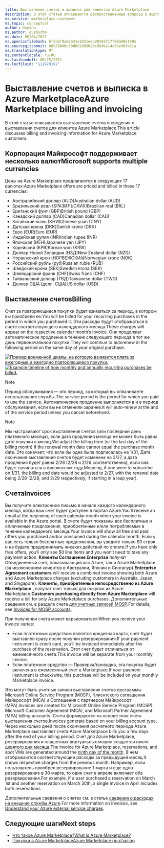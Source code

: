 ```yaml
---
title: Выставление счетов и выписка для клиентов Azure Marketplace
description: В этой статье описываются распространенные вопросы о выставлении счетов и выписках для клиентов Azure Marketplace.
ms.service: marketplace-customer
ms.topic: conceptual
author: Guyshu
ms.author: gushuchm
ms.date: 05/04/2021
ms.openlocfilehash: 6fdbbf9ad2b31e2b61eec20193717f60dd8e199a
ms.sourcegitcommit: b6959846c30d062d05028c9b4ba14c07e903e61a
ms.translationtype: MT
ms.contentlocale: ru-RU
ms.lasthandoff: 06/25/2021
ms.locfileid: "112970197"
---
```

# <a name="azure-marketplace-billing-and-invoicing"></a><span data-ttu-id="8d220-103">Выставление счетов и выписка в Azure Marketplace</span><span class="sxs-lookup"><span data-stu-id="8d220-103">Azure Marketplace billing and invoicing</span></span>

<span data-ttu-id="8d220-104">В этой статье описывается выставление счетов и сведения о выставлении счетов для клиентов Azure Marketplace.</span><span class="sxs-lookup"><span data-stu-id="8d220-104">This article discusses billing and invoicing information for Azure Marketplace customers.</span></span>

## <a name="microsoft-supports-multiple-currencies"></a><span data-ttu-id="8d220-105">Корпорация Майкрософт поддерживает несколько валют</span><span class="sxs-lookup"><span data-stu-id="8d220-105">Microsoft supports multiple currencies</span></span>

<span data-ttu-id="8d220-106">Цены на Azure Marketplace предлагаются в следующих 17 валютах:</span><span class="sxs-lookup"><span data-stu-id="8d220-106">Azure Marketplace offers are priced and billed in these 17 currencies:</span></span>

- <span data-ttu-id="8d220-107">Австралийский доллар (AUD)</span><span class="sxs-lookup"><span data-stu-id="8d220-107">Australian dollar (AUD)</span></span>
- <span data-ttu-id="8d220-108">Бразильский реал (БРАЗИЛЬСКИХ)</span><span class="sxs-lookup"><span data-stu-id="8d220-108">Brazilian real (BRL)</span></span>
- <span data-ttu-id="8d220-109">Британский фунт (GBP)</span><span class="sxs-lookup"><span data-stu-id="8d220-109">British pound (GBP)</span></span>
- <span data-ttu-id="8d220-110">Канадский доллар (CAD)</span><span class="sxs-lookup"><span data-stu-id="8d220-110">Canadian dollar (CAD)</span></span>
- <span data-ttu-id="8d220-111">Китайский юань (КНИ)</span><span class="sxs-lookup"><span data-stu-id="8d220-111">Chinese yuan (CNY)</span></span>
- <span data-ttu-id="8d220-112">Датская крона (DKK)</span><span class="sxs-lookup"><span data-stu-id="8d220-112">Danish krone (DKK)</span></span>
- <span data-ttu-id="8d220-113">Евро (EUR)</span><span class="sxs-lookup"><span data-stu-id="8d220-113">Euro (EUR)</span></span>
- <span data-ttu-id="8d220-114">Индийская рупия (INR)</span><span class="sxs-lookup"><span data-stu-id="8d220-114">Indian rupee (INR)</span></span>
- <span data-ttu-id="8d220-115">Японская (ИЕН)</span><span class="sxs-lookup"><span data-stu-id="8d220-115">Japanese yen (JPY)</span></span>
- <span data-ttu-id="8d220-116">Корейский (КРВ)</span><span class="sxs-lookup"><span data-stu-id="8d220-116">Korean won (KRW)</span></span>
- <span data-ttu-id="8d220-117">Доллар Новой Зеландии (НЗД)</span><span class="sxs-lookup"><span data-stu-id="8d220-117">New Zealand dollar (NZD)</span></span>
- <span data-ttu-id="8d220-118">Норвежский крон (НОРВЕЖСКИй)</span><span class="sxs-lookup"><span data-stu-id="8d220-118">Norwegian krone (NOK)</span></span>
- <span data-ttu-id="8d220-119">Российский рубль (руб)</span><span class="sxs-lookup"><span data-stu-id="8d220-119">Russian ruble (RUB)</span></span>
- <span data-ttu-id="8d220-120">Шведский крона (SEK)</span><span class="sxs-lookup"><span data-stu-id="8d220-120">Swedish krona (SEK)</span></span>
- <span data-ttu-id="8d220-121">Швейцарский франк (CHF)</span><span class="sxs-lookup"><span data-stu-id="8d220-121">Swiss franc (CHF)</span></span>
- <span data-ttu-id="8d220-122">Тайваньский доллар (ТВД)</span><span class="sxs-lookup"><span data-stu-id="8d220-122">Taiwanese dollar (TWD)</span></span>
- <span data-ttu-id="8d220-123">Доллар США (долл. США)</span><span class="sxs-lookup"><span data-stu-id="8d220-123">US dollar (USD)</span></span>

## <a name="billing"></a><span data-ttu-id="8d220-124">Выставление счетов</span><span class="sxs-lookup"><span data-stu-id="8d220-124">Billing</span></span>

<span data-ttu-id="8d220-125">Счет за повторяющиеся покупки будет взиматься за период, в котором вы приобрели ее.</span><span class="sxs-lookup"><span data-stu-id="8d220-125">You will be billed for your recurring purchases in the period in which you purchased it.</span></span> <span data-ttu-id="8d220-126">Эти расходы будут отображаться в счете соответствующего календарного месяца.</span><span class="sxs-lookup"><span data-stu-id="8d220-126">These charges will appear on the respective calendar month’s invoice.</span></span> <span data-ttu-id="8d220-127">Они продолжат автоматическое продление в течение следующего периода в тот же день первоначальной покупки.</span><span class="sxs-lookup"><span data-stu-id="8d220-127">They will continue to autorenew in the following period on the same day of your original purchase.</span></span>

<span data-ttu-id="8d220-128">[![Пример временной шкалы, на которую взимается плата за ежегодные и ежегодно повторяющиеся покупки.](media/billing/billing-charges-recurring.png)](media/billing/billing-charges-recurring.png#lightbox)</span><span class="sxs-lookup"><span data-stu-id="8d220-128">[![Example timeline of how monthly and annually recurring purchases be billed.](media/billing/billing-charges-recurring.png)](media/billing/billing-charges-recurring.png#lightbox)</span></span>

>[!NOTE]
> <span data-ttu-id="8d220-129">Период обслуживания — это период, за который вы оплачиваете использование службы.</span><span class="sxs-lookup"><span data-stu-id="8d220-129">The service period is the period for which you paid to use the service.</span></span> <span data-ttu-id="8d220-130">Автоматическое продление выполняется в и в период обслуживания, если вы не отменили заранее.</span><span class="sxs-lookup"><span data-stu-id="8d220-130">It will auto-renew at the and of the service period unless you cancel beforehand.</span></span>

> [!NOTE]
> <span data-ttu-id="8d220-131">Мы настраивают срок выставления счетов (или последний день платежного месяца), если дата продления месяца не может быть равна дате покупки в месяц.</span><span class="sxs-lookup"><span data-stu-id="8d220-131">We adjust the billing term (or the last day of the billing month) if the renewal month date cannot equal the purchase month date.</span></span> <span data-ttu-id="8d220-132">Это означает, что если бы одна была подписалась на 1/31, Дата окончания выставления счетов будет изменена на 2/27, а дата продления будет равна 2/28 (2/28 и 2/29 соответственно), если она будет начинаться в високосном году.</span><span class="sxs-lookup"><span data-stu-id="8d220-132">Meaning, if one were to subscribe on 1/31, the billing end date would be adjusted to 2/27, with the renewal date being 2/28 (2/28, and 2/29 respectively, if starting in a leap year).</span></span>

## <a name="invoices"></a><span data-ttu-id="8d220-133">Счета</span><span class="sxs-lookup"><span data-stu-id="8d220-133">Invoices</span></span>

<span data-ttu-id="8d220-134">Вы получите электронное письмо в начале каждого календарного месяца, когда ваш счет будет доступен в портал Azure.</span><span class="sxs-lookup"><span data-stu-id="8d220-134">You’ll receive an email at the beginning of each calendar month when your invoice is available in the Azure portal.</span></span> <span data-ttu-id="8d220-135">В счете будут показаны все бесплатные и оплаченные предложения, приобретенные и/или потребляемые в течение календарного месяца.</span><span class="sxs-lookup"><span data-stu-id="8d220-135">Your invoice will show all free and paid offers you purchased and/or consumed during the calendar month.</span></span> <span data-ttu-id="8d220-136">Если у вас есть только бесплатные предложения, вы увидите только $0 строк и не будете предпринимать никаких действий по оплате.</span><span class="sxs-lookup"><span data-stu-id="8d220-136">If you have only free offers, you’ll only see $0 line items and you won’t need to take any payment action.</span></span> <span data-ttu-id="8d220-137">**Клиенты Соглашение Enterprise** получат Объединенный счет, показывающий как Azure, так и Azure Marketplace (за исключением клиентов в Австралии, Японии и Сингапур).</span><span class="sxs-lookup"><span data-stu-id="8d220-137">**Enterprise Agreement customers** will receive a combined invoice showing both Azure and Azure Marketplace charges (excluding customers in Australia, Japan, and Singapore).</span></span> <span data-ttu-id="8d220-138">**Клиенты, приобретенные непосредственно из Azure Marketplace** , получат счет только для покупок из Azure Marketplace.</span><span class="sxs-lookup"><span data-stu-id="8d220-138">**Customers purchasing directly from Azure Marketplace** will receive a bill for only Azure Marketplace purchases.</span></span> <span data-ttu-id="8d220-139">Дополнительные сведения см. в разделе счета [для учетных записей MOSP](/azure/cost-management-billing/understand/download-azure-invoice#invoices-for-mosp-billing-accounts).</span><span class="sxs-lookup"><span data-stu-id="8d220-139">For details, see [Invoices for MOSP accounts](/azure/cost-management-billing/understand/download-azure-invoice#invoices-for-mosp-billing-accounts).</span></span>

<span data-ttu-id="8d220-140">При получении счета может варьироваться:</span><span class="sxs-lookup"><span data-stu-id="8d220-140">When you receive your invoice varies:</span></span>

- <span data-ttu-id="8d220-141">Если платежным средством является кредитная карта, счет будет выставлен сразу после покупки резервирования.</span><span class="sxs-lookup"><span data-stu-id="8d220-141">If your payment instrument is credit card, you’ll be invoiced immediately after the purchase of the reservation.</span></span> <span data-ttu-id="8d220-142">Этот счет будет отличаться от ежемесячного счета.</span><span class="sxs-lookup"><span data-stu-id="8d220-142">This invoice will be separate from your monthly invoice.</span></span>
- <span data-ttu-id="8d220-143">Если платежное средство — Проверка/проводка, эта покупка будет включена в ежемесячный счет в Marketplace.</span><span class="sxs-lookup"><span data-stu-id="8d220-143">If your payment instrument is check/wire, this purchase will be included on your monthly Marketplace invoice.</span></span>

<span data-ttu-id="8d220-144">Это могут быть учетные записи выставления счетов программы Microsoft Online Service Program (MOSP), Клиентского соглашения Майкрософт (MCA) и Соглашения с партнером Майкрософт (MPA).</span><span class="sxs-lookup"><span data-stu-id="8d220-144">Invoices are created for Microsoft Online Service Program (MOSP), Microsoft Customer Agreement (MCA), and Microsoft Partner Agreement (MPA) billing accounts.</span></span> <span data-ttu-id="8d220-145">Счета формируются на основе типа счета выставления счетов.</span><span class="sxs-lookup"><span data-stu-id="8d220-145">Invoices generate based on your billing account type.</span></span> <span data-ttu-id="8d220-146">Через несколько дней после окончания расчетного периода Azure Marketplace выставляет счета.</span><span class="sxs-lookup"><span data-stu-id="8d220-146">Azure Marketplace bills you a few days after the end of your billing period.</span></span> <span data-ttu-id="8d220-147">Счет для Azure Marketplace, резервирования и плашечных виртуальных машин создается около [девятого дня месяца](/azure/cost-management-billing/understand/download-azure-invoice#invoices-for-mosp-billing-accounts).</span><span class="sxs-lookup"><span data-stu-id="8d220-147">The invoice for Azure Marketplace, reservations, and spot VMs are generated around the [ninth day of the month](/azure/cost-management-billing/understand/download-azure-invoice#invoices-for-mosp-billing-accounts).</span></span> <span data-ttu-id="8d220-148">В нем отображаются соответствующие расходы за предыдущий месяц.</span><span class="sxs-lookup"><span data-stu-id="8d220-148">It shows respective charges from the previous month.</span></span> <span data-ttu-id="8d220-149">Например, если пользователь приобрел резервирование 1 марта и еще одно резервирование в 30 марта, то один счет в апреле включает оба резервирования.</span><span class="sxs-lookup"><span data-stu-id="8d220-149">For example, if a user purchased a reservation on March 1st and another reservation on March 30th, a single invoice in April includes both reservations.</span></span>

<span data-ttu-id="8d220-150">Дополнительные сведения о счетах см. в статье [сведения о расходах на внешние службы Azure](/azure/cost-management-billing/understand/understand-azure-marketplace-charges).</span><span class="sxs-lookup"><span data-stu-id="8d220-150">For more information on invoices, see [Understand your Azure external service charges](/azure/cost-management-billing/understand/understand-azure-marketplace-charges).</span></span>

## <a name="next-steps"></a><span data-ttu-id="8d220-151">Следующие шаги</span><span class="sxs-lookup"><span data-stu-id="8d220-151">Next steps</span></span>

- [<span data-ttu-id="8d220-152">Что такое Azure Marketplace?</span><span class="sxs-lookup"><span data-stu-id="8d220-152">What is Azure Marketplace?</span></span>](azure-marketplace-overview.md)
- [<span data-ttu-id="8d220-153">Покупки в Azure Marketplace</span><span class="sxs-lookup"><span data-stu-id="8d220-153">Azure Marketplace purchasing</span></span>](azure-purchasing-invoicing.md)
